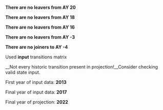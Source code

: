 __There are no leavers from AY 20__

__There are no leavers from AY 18__

__There are no leavers from AY 16__

__There are no leavers from AY -3__

__There are no joiners to AY -4__


Used __input__ transitions matrix


__Not every historic transition present in projection!__Consider checking valid state input.


First year of input data: __2013__

Final year of input data: __2017__

Final year of projection: __2022__